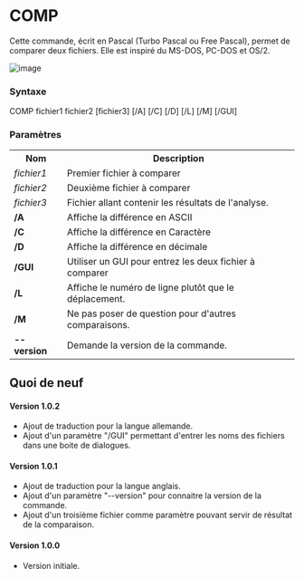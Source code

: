 # COMP
Cette commande, écrit en Pascal (Turbo Pascal ou Free Pascal), permet de comparer deux fichiers. Elle est inspiré du MS-DOS, PC-DOS et OS/2.

![image](https://github.com/gladir/COMP/assets/11842176/32139c58-fbc5-4e5d-9187-fda19059d15f)

<h3>Syntaxe</h3>

COMP fichier1 fichier2 [fichier3] [/A] [/C] [/D] [/L] [/M] [/GUI]

<h3>Paramètres</h3>

<table>
  <tr>
    <th>Nom</th>
    <th>Description</th>
  </tr>
  <tr>
    <td><i>fichier1</i></td>
    <td>Premier fichier à comparer</td>
  </tr>
  <tr>
    <td><i>fichier2</i></td>
    <td>Deuxième fichier à comparer</td>
  </tr>
  <tr>
    <td><i>fichier3</i></td>
    <td>Fichier allant contenir les résultats de l'analyse.</td>
  </tr>
  <tr>
    <td><b>/A</b></td>
    <td>Affiche la différence en ASCII</td>
  </tr>
  <tr>
    <td><b>/C</b></td>
    <td>Affiche la différence en Caractère</td>
  </tr>
  <tr>
    <td><b>/D</b></td>
    <td>Affiche la différence en décimale</td>
  </tr>
  <tr>
    <td><b>/GUI</b></td>
    <td>Utiliser un GUI pour entrez les deux fichier à comparer</td>
  </tr>
  <tr>
    <td><b>/L</b></td>
    <td>Affiche le numéro de ligne plutôt que le déplacement.</td>
  </tr>
  <tr>
    <td><b>/M</b></td>
    <td>Ne pas poser de question pour d'autres comparaisons.</td>
  </tr>
  <tr>
    <td><b>--version</b>
    <td>Demande la version de la commande.</td>
  </tr>
</table>

<h2>Quoi de neuf</h2>

<h4>Version 1.0.2</h4>
<ul>
  <li>Ajout de traduction pour la langue allemande.</li>
  <li>Ajout d'un paramètre "/GUI" permettant d'entrer les noms des fichiers dans une boite de dialogues.</li>
</ul>

<h4>Version 1.0.1</h4>
<ul>
  <li>Ajout de traduction pour la langue anglais.</li>
  <li>Ajout d'un paramètre "--version" pour connaitre la version de la commande.</li>
  <li>Ajout d'un troisième fichier comme paramètre pouvant servir de résultat de la comparaison.</li>
</ul>

<h4>Version 1.0.0</h4>
<ul>
  <li>Version initiale.</li>
</ul>
